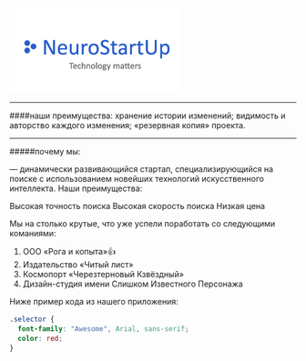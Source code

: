 ![logo.png](img/logo.png)  
***
####наши преимущества:
хранение истории изменений;
видимость и авторство каждого изменения;
«резервная копия» проекта.
***
#####почему мы:

 — динамически развивающийся стартап,
 специализирующийся на поиске с использованием новейших технологий искусственного интеллекта. Наши преимущества:

Высокая точность поиска
Высокая скорость поиска
Низкая цена 



Мы на столько крутые, что уже успели поработать со следующими команиями: 

1. OОО «Рога и копыта»:+1:
2. Издательство «Читый лист»
3. Космопорт «Черезтерновый Кзвёздный»
4. Дизайн-студия имени Слишком Известного Персонажа

Ниже пример кода из нашего приложения:

```css
.selector {
  font-family: "Awesome", Arial, sans-serif;
  color: red;
}
```



